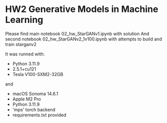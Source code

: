 # HW2 Generative Models in Machine Learning

Please find main notebook 02_hw_StarGANv1.ipynb with solution
And second notebook 02_hw_StarGANv2_1v100.ipynb with attempts to build and train starganv2

It was runned with:

- Python 3.11.9
- 2.5.1+cu121
- Tesla V100-SXM2-32GB

and

- macOS Sonoma 14.6.1
- Apple M2 Pro
- Python 3.11.9
- 'mps' torch backend
- requirements.txt provided
